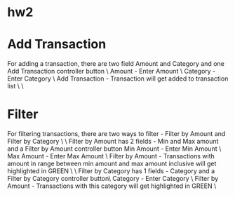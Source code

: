 # hw2

# Add Transaction
For adding a transaction, there are two field Amount and Category and one Add Transaction controller button \\
Amount - Enter Amount \\
Category - Enter Category \\
Add Transaction - Transaction will get added to transaction list \\
\\
# Filter
For filtering transactions, there are two ways to filter - Filter by Amount and Filter by Category \\
\\
Filter by Amount has 2 fields - Min and Max amount and a Filter by Amount controller button
Min Amount - Enter Min Amount \\
Max Amount - Enter Max Amount \\
Filter by Amount - Transactions with amount in range between min amount and max amount inclusive will get highlighted in GREEN \\
\\
Filter by Category has 1 fields - Category and a Filter by Category controller button\\
Category - Enter Category \\
Filter by Amount - Transactions with this category will get highlighted in GREEN \\

